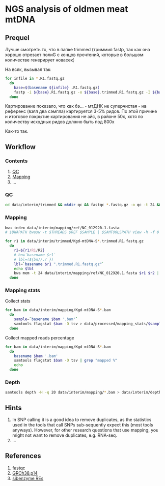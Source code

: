 # NGS analysis of oldmen meat mtDNA

## Prequel

Лучше смотреть то, что в папке trimmed (триммил fastp, так как она хорошо отрезает полиG с концов прочтений, которые в большом количестве генерирует новасек)

На всяк, вызывал так:

```bash
for infile in *.R1.fastq.gz
  do
    base=$(basename ${infile} .R1.fastq.gz)
    fastp -i ${base}.R1.fastq.gz -o ${base}.trimmed.R1.fastq.gz -I ${base}.R2.fastq.gz -O ${base}.trimmed.R2.fastq.gz -z 7 -V -g --poly_g_min_len 5 -x --poly_x_min_len 10 -5 -3 -M 25 -n 3 -e 20 -l 77 -c -w 12
  done
```

Картирование показало, что как бэ... - мтДНК не суперчистая - на референс (взял два сэмпла) картируется 3-5% ридов. По этой причине и итоговое покрытие картирования не айс, в районе 50x, хотя по количеству исходных ридов должно быть под 800х

Как-то так.

## Workflow

### Contents

1. [QC](#QC)
2. [Mapping](#Mapping)
3. ...

### QC

```bash
cd data/interim/trimmed && mkdir qc && fastqc *.fastq.gz -o qc -t 24 && multiqc -o qc/multi --title trimmed qc && cd -
```

### Mapping

```bash
bwa index data/interim/mapping/ref/NC_012920.1.fasta
# $BWAPATH bwasw -t $THREADS $REF $SAMPLE | $SAMTOOLSPATH view -h -f 0 -F 256 -@ $THREADS > "$SAMPLE.sam"

for r1 in data/interim/trimmed/Kgd-mtDNA-S*.trimmed.R1.fastq.gz
  do 
    r2=${r1/R1/R2}
    # bn=`basename $r1`
    # lbl=(${bn//./ })
    lbl=`basename $r1 ".trimmed.R1.fastq.gz"`
    echo $lbl
    bwa mem -t 24 data/interim/mapping/ref/NC_012920.1.fasta $r1 $r2 | samtools sort -O bam > data/interim/mapping/${lbl}.bam
  done
```

### Mapping stats

Collect stats

```bash
for bam in data/interim/mapping/Kgd-mtDNA-S*.bam
  do
    sample=`basename $bam '.bam'`
    samtools flagstat $bam -O tsv > data/processed/mapping_stats/$sample.txt
  done
```

Collect mapped reads percentage

```bash
for bam in data/interim/mapping/Kgd-mtDNA-S*.bam
  do
    basename $bam '.bam'
    samtools flagstat $bam -O tsv | grep "mapped %"
    echo
  done
```

### Depth

```bash
samtools depth -H -q 20 data/interim/mapping/*.bam > data/interim/depth.tsv
```

## Hints

1. In SNP calling it is a good idea to remove duplicates, as the statistics used in the tools that call SNPs sub-sequently expect this (most tools anyways). However, for other research questions that use mapping, you might not want to remove duplicates, e.g. RNA-seq.
2. ...

## References

1. [fastqc](https://www.bioinformatics.babraham.ac.uk/projects/fastqc/)
2. [GRCh38.p14](https://www.ncbi.nlm.nih.gov/data-hub/genome/GCF_000001405.40/)
3. [sibenzyme REs](http://sibenzyme.com/re/)
